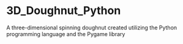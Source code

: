 # 3D_Doughnut_Python
A three-dimensional spinning doughnut created utilizing the Python programming language and the Pygame library
